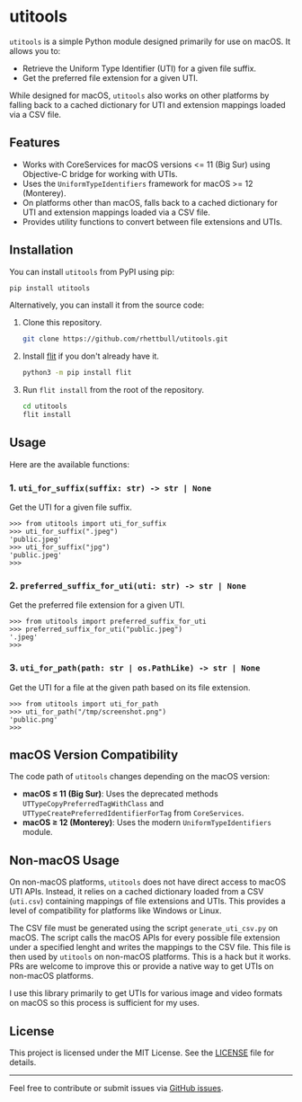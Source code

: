 # utitools

`utitools` is a simple Python module designed primarily for use on macOS. It allows you to:

- Retrieve the Uniform Type Identifier (UTI) for a given file suffix.
- Get the preferred file extension for a given UTI.

While designed for macOS, `utitools` also works on other platforms by falling back to a cached dictionary for UTI and extension mappings loaded via a CSV file.

## Features

- Works with CoreServices for macOS versions <= 11 (Big Sur) using Objective-C bridge for working with UTIs.
- Uses the `UniformTypeIdentifiers` framework for macOS >= 12 (Monterey).
- On platforms other than macOS, falls back to a cached dictionary for UTI and extension mappings loaded via a CSV file.
- Provides utility functions to convert between file extensions and UTIs.

## Installation

You can install `utitools` from PyPI using pip:

```bash
pip install utitools
```

Alternatively, you can install it from the source code:

1. Clone this repository.
   ```bash
   git clone https://github.com/rhettbull/utitools.git
   ```

2. Install [flit](https://flit.readthedocs.io/en/latest/) if you don't already have it.
   ```bash
   python3 -m pip install flit
   ```

3. Run `flit install` from the root of the repository.
   ```bash
   cd utitools
   flit install
   ```

## Usage

Here are the available functions:

### 1. `uti_for_suffix(suffix: str) -> str | None`

Get the UTI for a given file suffix.

```pycon
>>> from utitools import uti_for_suffix
>>> uti_for_suffix(".jpeg")
'public.jpeg'
>>> uti_for_suffix("jpg")
'public.jpeg'
>>>
```

### 2. `preferred_suffix_for_uti(uti: str) -> str | None`

Get the preferred file extension for a given UTI.

```pycon
>>> from utitools import preferred_suffix_for_uti
>>> preferred_suffix_for_uti("public.jpeg")
'.jpeg'
>>>
```

### 3. `uti_for_path(path: str | os.PathLike) -> str | None`

Get the UTI for a file at the given path based on its file extension.

```pycon
>>> from utitools import uti_for_path
>>> uti_for_path("/tmp/screenshot.png")
'public.png'
>>>
```

## macOS Version Compatibility

The code path of `utitools` changes depending on the macOS version:

- **macOS ≤ 11 (Big Sur)**: Uses the deprecated methods `UTTypeCopyPreferredTagWithClass` and `UTTypeCreatePreferredIdentifierForTag` from `CoreServices`.
- **macOS ≥ 12 (Monterey)**: Uses the modern `UniformTypeIdentifiers` module.

## Non-macOS Usage

On non-macOS platforms, `utitools` does not have direct access to macOS UTI APIs. Instead, it relies on a cached dictionary loaded from a CSV (`uti.csv`) containing mappings of file extensions and UTIs. This provides a level of compatibility for platforms like Windows or Linux.

The CSV file must be generated using the script `generate_uti_csv.py` on macOS. The script calls the macOS APIs for every possible file extension under a specified lenght and writes the mappings to the CSV file. This file is then used by `utitools` on non-macOS platforms. This is a hack but it works. PRs are welcome to improve this or provide a native way to get UTIs on non-macOS platforms.

I use this library primarily to get UTIs for various image and video formats on macOS so this process is sufficient for my uses.

## License

This project is licensed under the MIT License. See the [LICENSE](LICENSE) file for details.

---

Feel free to contribute or submit issues via [GitHub issues](https://github.com/rhettbull/utitools/issues).
